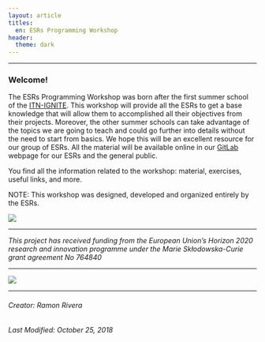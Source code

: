 ```yaml
---
layout: article
titles: 
  en: ESRs Programming Workshop
header:
  theme: dark   
---
```

---    

### Welcome!
The ESRs Programming Workshop was born after the first summer school of the [ITN-IGNITE](http://www.itn-ignite.eu/). This workshop will provide all the ESRs to get a base knowledge that will allow them to accomplished all their objectives from their projects. Moreover, the other summer schools can take advantage of the topics we are going to teach and could go further into details without the need to start from basics. We hope this will be an excellent resource for our group of ESRs. All the material will be available online in our [GitLab]() webpage for our ESRs and the general public.  
 
You find all the information related to the workshop: material, exercises, useful links, and more.

NOTE: This workshop was designed, developed and organized entirely by the ESRs.       

 ![](https://i.imgur.com/KMVYY8O.png=200x200)   
 
 ---  
 
*This project has received funding from the European Union’s Horizon 2020 research and innovation programme under the Marie Skłodowska-Curie grant agreement No 764840*   

---   
![](https://i.imgur.com/LWHb2EO.jpg=200x200)    

---  
###### Creator: Ramon Rivera    
###### Last Modified: October 25, 2018    
